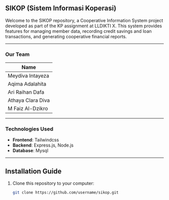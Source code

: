 ## SIKOP (Sistem Informasi Koperasi)

Welcome to the SIKOP repository, a Cooperative Information System project developed as part of the KP assignment at LLDIKTI X. This system provides features for managing member data, recording credit savings and loan transactions, and generating cooperative financial reports.

---

### Our Team

|                 Name                 | 
|--------------------------------------|
| Meydiva Intayeza                     | 
| Aqima Adalahita                      | 
| Ari Raihan Dafa                      | 
| Athaya Clara Diva                    | 
| M Faiz Al-Dzikro                     | 

---

### Technologies Used

- **Frontend**: Tailwindcss
- **Backend**: Express.js, Node.js
- **Database**: Mysql

---

## Installation Guide

1. Clone this repository to your computer:
   ```bash
   git clone https://github.com/username/sikop.git
